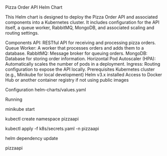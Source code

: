 Pizza Order API Helm Chart

This Helm chart is designed to deploy the Pizza Order API and associated components into a Kubernetes cluster. It includes configuration for the API itself, a queue worker, RabbitMQ, MongoDB, and associated scaling and routing settings.

Components
API: RESTful API for receiving and processing pizza orders.
Queue Worker: A worker that processes orders and adds them to a database.
RabbitMQ: Message broker for queuing orders.
MongoDB: Database for storing order information.
Horizontal Pod Autoscaler (HPA): Automatically scales the number of pods in a deployment.
Ingress: Routing configuration to expose the API locally.
Prerequisites
Kubernetes cluster (e.g., Minikube for local development)
Helm v3.x installed
Access to Docker Hub or another container registry if not using public images

Configuration
helm-charts/values.yaml


Running

minikube start

kubectl create namespace pizzaapi

kubectl apply -f k8s/secrets.yaml -n pizzaapi

helm dependency update

pizzaapi